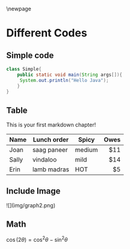 \newpage
# Different Codes #


## Simple code 

```java
class Simple{  
    public static void main(String args[]){  
     System.out.println("Hello Java");  
    }  
}
```


## Table

This is your first markdown chapter!


Name | Lunch order | Spicy      | Owes
------- | ---------------- | ---------- | ---------:
Joan  | saag paneer | medium | $11
Sally  | vindaloo        | mild       | $14
Erin   | lamb madras | HOT      | $5


## Include Image 

<div class="center">
![](img/graph2.png)
</div>

## Math
$\cos (2\theta) = \cos^2 \theta - \sin^2 \theta$